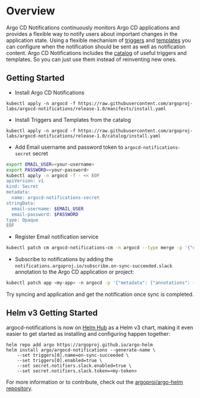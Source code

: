 # Overview

Argo CD Notifications continuously monitors Argo CD applications and provides a flexible way to notify
users about important changes in the application state. Using a flexible mechanism of
[triggers](./triggers.md) and [templates](./templates.md) you can configure when the notification should be sent as
well as notification content. Argo CD Notifications includes the [catalog](./catalog.md) of useful triggers and templates.
So you can just use them instead of reinventing new ones.

## Getting Started

* Install Argo CD Notifications

```
kubectl apply -n argocd -f https://raw.githubusercontent.com/argoproj-labs/argocd-notifications/release-1.0/manifests/install.yaml
```

* Install Triggers and Templates from the catalog

```
kubectl apply -n argocd -f https://raw.githubusercontent.com/argoproj-labs/argocd-notifications/release-1.0/catalog/install.yaml
```

* Add Email username and password token to `argocd-notifications-secret` secret

```bash
export EMAIL_USER=<your-username>
export PASSWORD=<your-password>
kubectl apply -n argocd -f - << EOF
apiVersion: v1
kind: Secret
metadata:
  name: argocd-notifications-secret
stringData:
  email-username: $EMAIL_USER
  email-password: $PASSWORD
type: Opaque
EOF
```

* Register Email notification service

```bash
kubectl patch cm argocd-notifications-cm -n argocd --type merge -p '{"data": {"service.email.gmail": "{ username: $email-username, password: $email-password, host: smtp.gmail.com, port: 465, from: $email-username }" }}'
```

* Subscribe to notifications by adding the `notifications.argoproj.io/subscribe.on-sync-succeeded.slack` annotation to the Argo CD application or project:

```bash
kubectl patch app <my-app> -n argocd -p '{"metadata": {"annotations": {"notifications.argoproj.io/subscribe.on-sync-succeeded.slack":"<my-channel>"}}}' --type merge
```

Try syncing and application and get the notification once sync is completed.

## Helm v3 Getting Started

argocd-notifications is now on [Helm Hub](https://hub.helm.sh/charts/argo/argocd-notifications) as a Helm v3 chart, making it even easier to get started as
installing and configuring happen together:

```shell
helm repo add argo https://argoproj.github.io/argo-helm
helm install argo/argocd-notifications --generate-name \
    --set triggers[0].name=on-sync-succeeded \
    --set triggers[0].enabled=true \
    --set secret.notifiers.slack.enabled=true \
    --set secret.notifiers.slack.token=<my-token>
```

For more information or to contribute, check out the [argoproj/argo-helm repository](https://github.com/argoproj/argo-helm/tree/master/charts/argocd-notifications).
